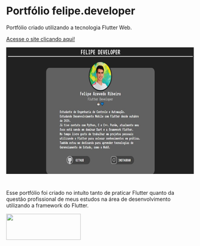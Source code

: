 # Portfólio felipe.developer

Portfólio criado utilizando a tecnologia Flutter Web.

[Acesse o site clicando aqui!](https://feliper.dev/)

<img src='lib/screenshots/site.jpg' height=340 width=550>

#

Esse portfólio foi criado no intuíto tanto de praticar Flutter quanto da questão profissional de meus estudos na área de desenvolvimento utilizando a framework do Flutter.

<img src='https://flutter.dev/assets/flutter-lockup-1caf6476beed76adec3c477586da54de6b552b2f42108ec5bc68dc63bae2df75.png' height=70 width=200>
